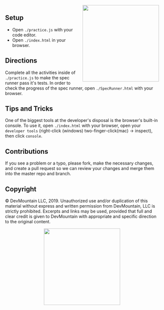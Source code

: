 <img src="https://s3.amazonaws.com/devmountain/readme-logo.png" width="250" align="right">

## Setup

* Open `./practice.js` with your code editor.
* Open `./index.html` in your browser.

## Directions

Complete all the activities inside of `./practice.js` to make the spec runner pass it's tests. In order to check the progress of the spec runner, open `./SpecRunner.html` with your browser.

## Tips and Tricks

One of the biggest tools at the developer's disposal is the browser's built-in console. To use it, open `./index.html` with your browser, open your `developer tools` (right-click (windows) two-finger-click(mac) -> inspect), then click `console`.

## Contributions

If you see a problem or a typo, please fork, make the necessary changes, and create a pull request so we can review your changes and merge them into the master repo and branch.

## Copyright

© DevMountain LLC, 2019. Unauthorized use and/or duplication of this material without express and written permission from DevMountain, LLC is strictly prohibited. Excerpts and links may be used, provided that full and clear credit is given to DevMountain with appropriate and specific direction to the original content.

<p align="center">
<img src="https://s3.amazonaws.com/devmountain/readme-logo.png" width="250">
</p>
